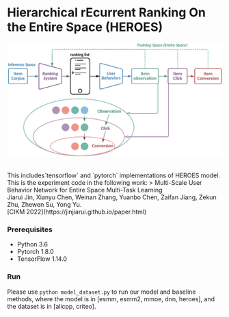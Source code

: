 # Hierarchical rEcurrent Ranking On the Entire Space (HEROES)

<p align="center">
  <img src="image/heroes.png" width="550">
  <br />
  <br />
</p>
This includes`tensorflow` and `pytorch` implementations of HEROES model. This is the experiment code in the following work:
> Multi-Scale User Behavior Network for Entire Space Multi-Task Learning </br>
Jiarui Jin, Xianyu Chen, Weinan Zhang, Yuanbo Chen, Zaifan Jiang, Zekun Zhu, Zhewen Su, Yong Yu. </br>
[CIKM 2022](https://jinjiarui.github.io/paper.html)


### Prerequisites
- Python 3.6
- Pytorch 1.8.0
- TensorFlow 1.14.0

### Run
Please use `python model_dataset.py` to run our model and baseline methods, where the model is in [esmm, esmm2, mmoe, dnn, heroes], and the dataset is in [alicpp, criteo].
